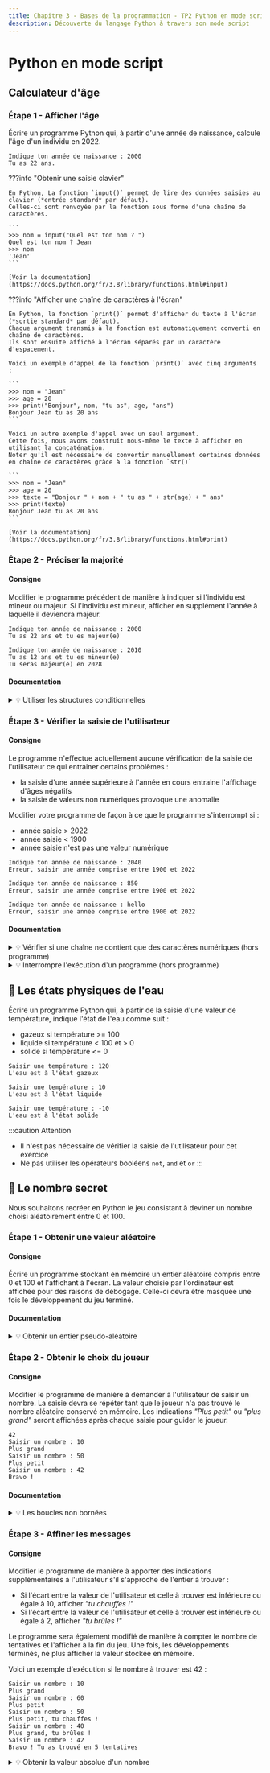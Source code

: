 ```yaml
---
title: Chapitre 3 - Bases de la programmation - TP2 Python en mode script
description: Découverte du langage Python à travers son mode script
---
```


# Python en mode script

## Calculateur d'âge

### Étape 1 - Afficher l'âge

Écrire un programme Python qui, à partir d'une année de naissance, calcule l'âge d'un individu en 2022.

```
Indique ton année de naissance : 2000
Tu as 22 ans.
```


???info "Obtenir une saisie clavier"
    
    En Python, La fonction `input()` permet de lire des données saisies au clavier (*entrée standard* par défaut).
    Celles-ci sont renvoyée par la fonction sous forme d'une chaîne de caractères.

    ```
    >>> nom = input("Quel est ton nom ? ")
    Quel est ton nom ? Jean
    >>> nom
    'Jean'
    ```

    [Voir la documentation](https://docs.python.org/fr/3.8/library/functions.html#input)


???info "Afficher une chaîne de caractères à l'écran"

    En Python, la fonction `print()` permet d'afficher du texte à l'écran (*sortie standard* par défaut).
    Chaque argument transmis à la fonction est automatiquement converti en chaîne de caractères.
    Ils sont ensuite affiché à l'écran séparés par un caractère d'espacement.
    
    Voici un exemple d'appel de la fonction `print()` avec cinq arguments :
    
    ```
    >>> nom = "Jean"
    >>> age = 20
    >>> print("Bonjour", nom, "tu as", age, "ans")
    Bonjour Jean tu as 20 ans
    ```
    
    Voici un autre exemple d'appel avec un seul argument.
    Cette fois, nous avons construit nous-même le texte à afficher en utilisant la concaténation.
    Noter qu'il est nécessaire de convertir manuellement certaines données en chaîne de caractères grâce à la fonction `str()`
    
    ```
    >>> nom = "Jean"
    >>> age = 20
    >>> texte = "Bonjour " + nom + " tu as " + str(age) + " ans"
    >>> print(texte)
    Bonjour Jean tu as 20 ans
    ```
    
    [Voir la documentation](https://docs.python.org/fr/3.8/library/functions.html#print)

### Étape 2 - Préciser la majorité

#### Consigne

Modifier le programme précédent de manière à indiquer si l'individu est mineur ou majeur.
Si l'individu est mineur, afficher en supplément l'année à laquelle il deviendra majeur.

```
Indique ton année de naissance : 2000
Tu as 22 ans et tu es majeur(e)
```

```
Indique ton année de naissance : 2010
Tu as 12 ans et tu es mineur(e)
Tu seras majeur(e) en 2028
```

#### Documentation

<details>
<summary>💡 Utiliser les structures conditionnelles</summary>

Rappel de la syntaxe des structures conditionnelles en Python :

```python
if x > 0:
    texte = "x est strictement positif"
```

```python
if x > 0:
    texte = "x est strictement positif"
else:
    texte = "x est négatif ou nul"
```

```python
if x > 0:
    texte = "x est strictement positif"
elif x==0:
    texte = "x est nul"
else:
    texte = "x est strictement négatif"
```

[Voir le tutoriel](https://docs.python.org/fr/3.8/tutorial/controlflow.html#if-statements)<br/>
[Voir la documentation](https://docs.python.org/fr/3.8/library/functions.html#input)
</details>

### Étape 3 - Vérifier la saisie de l'utilisateur

#### Consigne

Le programme n'effectue actuellement aucune vérification de la saisie de l'utilisateur ce qui entrainer certains problèmes :

- la saisie d'une année supérieure à l'année en cours entraine l'affichage d'âges négatifs
- la saisie de valeurs non numériques provoque une anomalie

Modifier votre programme de façon à ce que le programme s'interrompt si :

- année saisie > 2022
- année saisie < 1900
- année saisie n'est pas une valeur numérique

```
Indique ton année de naissance : 2040
Erreur, saisir une année comprise entre 1900 et 2022
```

```
Indique ton année de naissance : 850
Erreur, saisir une année comprise entre 1900 et 2022
```

```
Indique ton année de naissance : hello
Erreur, saisir une année comprise entre 1900 et 2022
```


#### Documentation

<details>
<summary>💡 Vérifier si une chaîne ne contient que des caractères numériques (hors programme)</summary>

Avant de convertir une chaîne de caractères en un nombre (`int` ou `float`), il est possible de vérifier au préalable que celle-ci ne contienne uniquement des caractères numériques.
Ceci est possible grâce à la méthode `isdigit()` associée type `str`.

```
>>> "12".isdigit()
True
>>> "douze".isdigit()
False
>>> "-12".isdigit()
False
>>> "10.5".isdigit()
False
>>> nombre = "12"
>>> nombre.isdigit()
>>> True
```

[Voir la documentation](https://docs.python.org/fr/3.8/library/stdtypes.html?highlight=isdigit#str.isdigit)
</details>

<details>
<summary>💡 Interrompre l'exécution d'un programme (hors programme)</summary>

Si votre programme se trouve dans un état impropre à la poursuite de son exécution, vous pouvez en forcer la fin grâce à la fonction `exit()`.
Celle-ci prend optionnellement en argument une chaîne de caractères correspondant au message à afficher.

```python
x = int(input("Saisir un nombre différent de zéro : "))
if x == 0:
    exit("Erreur, x = 0")

print("10 /", x, "=", 10/x)
```

[Voir la documentation](https://docs.python.org/fr/3.8/library/sys.html#sys.exit)
</details>

## 🌊 Les états physiques de l'eau

Écrire un programme Python qui, à partir de la saisie d'une valeur de température, indique l'état de l'eau comme suit :

- gazeux si température >= 100
- liquide si température < 100 et > 0
- solide si température <= 0

```
Saisir une température : 120
L'eau est à l'état gazeux
```

```
Saisir une température : 10
L'eau est à l'état liquide
```

```
Saisir une température : -10
L'eau est à l'état solide
```

:::caution Attention
- Il n'est pas nécessaire de vérifier la saisie de l'utilisateur pour cet exercice
- Ne pas utiliser les opérateurs booléens `not`, `and` et `or`
:::

## 🔎 Le nombre secret

Nous souhaitons recréer en Python le jeu consistant à deviner un nombre choisi aléatoirement entre 0 et 100.

### Étape 1 - Obtenir une valeur aléatoire

#### Consigne
Écrire un programme stockant en mémoire un entier aléatoire compris entre 0 et 100 et l'affichant à l'écran.
La valeur choisie par l'ordinateur est affichée pour des raisons de débogage. Celle-ci devra être masquée une fois le développement du jeu terminé.

#### Documentation

<details>
<summary>💡 Obtenir un entier pseudo-aléatoire</summary>

Il est possible d'obtenir un entier aléatoire grâce à la fonction `randint()` du module `random`.
Ci-dessous, un exemple d'appel de la fonction `randint()` pour obtenir un entier aléatoire `N` tel que `1 <= N <= 6`.

```
>>> import random
>>> random.randint(1, 6)
4
>>> random.randint(1, 6)
1
>>> random.randint(1, 6)
2
>>> random.randint(1, 6)
6
```

[Voir la documentation](https://docs.python.org/fr/3.8/library/random.html?highlight=randint#random.randint)
</details>


### Étape 2 - Obtenir le choix du joueur

#### Consigne
Modifier le programme de manière à demander à l'utilisateur de saisir un nombre.
La saisie devra se répéter tant que le joueur n'a pas trouvé le nombre aléatoire conservé en mémoire.
Les indications *"Plus petit"* ou *"plus grand"* seront affichées après chaque saisie pour guider le joueur.

```
42
Saisir un nombre : 10
Plus grand
Saisir un nombre : 50
Plus petit
Saisir un nombre : 42
Bravo !
```

#### Documentation

<details>
<summary>💡 Les boucles non bornées</summary>

Rappel de la syntaxe Python des boucles `while`, ou boucles non bornées :

```python
# Affichage des entiers de 1 à 10.
i = 1
while i <= 10:
    print(i)
    i = i + 1
```

[Voir le tutoriel](https://docs.python.org/fr/3.8/tutorial/introduction.html#first-steps-towards-programming)<br/>
[Voir la documentation](https://docs.python.org/fr/3.8/reference/compound_stmts.html?highlight=while#while)
</details>

### Étape 3 - Affiner les messages

#### Consigne
Modifier le programme de manière à apporter des indications supplémentaires à l'utilisateur s'il s'approche de l'entier à trouver :

- Si l'écart entre la valeur de l'utilisateur et celle à trouver est inférieure ou égale à 10, afficher *"tu chauffes !"*
- Si l'écart entre la valeur de l'utilisateur et celle à trouver est inférieure ou égale à 2, afficher *"tu brûles !"*

Le programme sera également modifié de manière à compter le nombre de tentatives et l'afficher à la fin du jeu.
Une fois, les développements terminés, ne plus afficher la valeur stockée en mémoire.

Voici un exemple d'exécution si le nombre à trouver est 42 :

```
Saisir un nombre : 10
Plus grand
Saisir un nombre : 60
Plus petit
Saisir un nombre : 50
Plus petit, tu chauffes !
Saisir un nombre : 40
Plus grand, tu brûles !
Saisir un nombre : 42
Bravo ! Tu as trouvé en 5 tentatives
```

<details>
<summary>💡 Obtenir la valeur absolue d'un nombre</summary>

La fonction Python permettant d'obtenir la valeur d'un nombre est `abs()`. Exemple :

```
>>> abs(-10)
10
>>> abs(10 - 12)
2
>>> abs(10 - 8)
2
```

[Voir la documentation](https://docs.python.org/fr/3.8/library/functions.html?highlight=abs#abs)
</details>